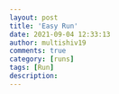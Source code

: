 ```yaml
---
layout: post
title: 'Easy Run'
date: 2021-09-04 12:33:13
author: multishiv19
comments: true
category: [runs]
tags: [Run]
description: 
---
```


<div width='100%' class='strava-embed-placeholder' data-embed-type='activity' data-embed-id='5901296209'></div>
<script src='https://strava-embeds.com/embed.js'></script>
